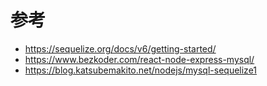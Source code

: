 # 参考

- https://sequelize.org/docs/v6/getting-started/
- https://www.bezkoder.com/react-node-express-mysql/
- https://blog.katsubemakito.net/nodejs/mysql-sequelize1

